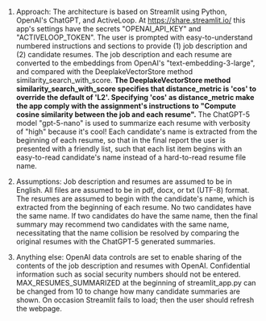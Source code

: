 1) Approach:
The architecture is based on Streamlit using Python, OpenAI's ChatGPT, and ActiveLoop.
At https://share.streamlit.io/ this app's settings have the secrets "OPENAI_API_KEY" and "ACTIVELOOP_TOKEN".  The user is prompted with easy-to-understand numbered instructions and sections to provide (1) job description and (2) candidate resumes.  The job description and each resume are converted to the embeddings from OpenAI's "text-embedding-3-large", and compared with the DeeplakeVectorStore method similarity_search_with_score.  **The DeeplakeVectorStore method similarity_search_with_score specifies that distance_metric is 'cos' to override the default of 'L2'.  Specifying 'cos' as distance_metric make the app comply with the assignment's instructions to "Compute cosine similarity between the job and each resume".**  The ChatGPT-5 model "gpt-5-nano" is used to summarize each resume with verbosity of "high" because it's cool!  Each candidate's name is extracted from the beginning of each resume, so that in the final report the user is presented with a friendly list, such that each list item begins with an easy-to-read candidate's name instead of a hard-to-read resume file name. 

2) Assumptions:
Job description and resumes are assumed to be in English.
All files are assumed to be in pdf, docx, or txt (UTF-8) format.
The resumes are assumed to begin with the candidate's name, which is extracted from the beginning of each resume.
No two candidates have the same name.  If two candidates do have the same name, then the final summary may recommend two candidates with the same name, necessitating that the name collision be resolved by comparing the original resumes with the ChatGPT-5 generated summaries.

3) Anything else:
OpenAI data controls are set to enable sharing of the contents of the job description and resumes with OpenAI.
Confidential information such as social security numbers should not be entered.
MAX_RESUMES_SUMMARIZED at the beginning of streamlit_app.py can be changed from 10 to change how many candidate summaries are shown.
On occasion Streamlit fails to load; then the user should refresh the webpage.
